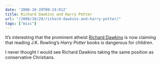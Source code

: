 ```yaml
---
date: '2008-10-29T09:19:01Z'
title: Richard Dawkins and Harry Potter
url: "/2008/10/29/richard-dawkins-and-harry-potter/"
tags: ["misc"]
---
```

<p>It’s interesting that the prominent atheist <a href="http://www.telegraph.co.uk/news/3255972/Harry-Potter-fails-to-cast-spell-over-Professor-Richard-Dawkins.html">Richard Dawkins</a> is now claiming that reading J.K. Rowling’s <em>Harry Potter</em> books is dangerous for children. </p>
<p>I never thought I would see Richard Dawkins taking the same position as conservative Christians. </p>
